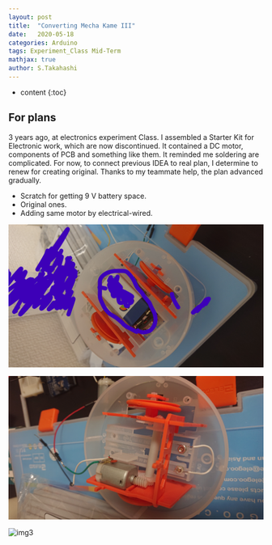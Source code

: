 ```yaml
---
layout: post
title:  "Converting Mecha Kame III"
date:   2020-05-18
categories: Arduino
tags: Experiment_Class Mid-Term
mathjax: true
author: S.Takahashi
---
```


* content
{:toc}

## For plans

3 years ago, at electronics experiment Class. I assembled a Starter Kit for Electronic work, which are now discontinued. It contained a DC motor, components of PCB and something like them. It reminded me soldering are complicated. 
For now, to connect previous IDEA to real plan, I determine to renew for creating original. Thanks to my teammate help, the plan advanced gradually.

* Scratch for getting 9 V battery space.
* Original ones.
* Adding same motor by electrical-wired.


![img1](/img/0518/1.jpg)




![img2](/img/0518/2.jpg)


![img3](/img/0518/3.jpg)